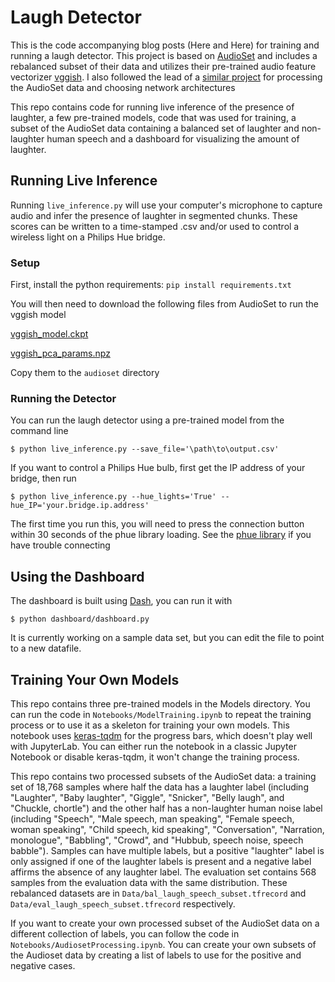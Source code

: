 # Laugh Detector

This is the code accompanying blog posts (Here and Here) for training and running a laugh detector. This project is based on [AudioSet](https://research.google.com/audioset/) and includes a rebalanced subset of their data and utilizes their pre-trained audio feature vectorizer [vggish](https://github.com/tensorflow/models/tree/master/research/audioset). I also followed the lead of a [similar project](https://github.com/ganesh-srinivas/laughter) for processing the AudioSet data and choosing network architectures

This repo contains code for running live inference of the presence of laughter, a few pre-trained models, code that was used for training, a subset of the AudioSet data containing a balanced set of laughter and non-laughter human speech and a dashboard for visualizing the amount of laughter.

## Running Live Inference

Running `live_inference.py` will use your computer's microphone to capture audio and infer the presence of laughter in segmented chunks. These scores can be written to a time-stamped .csv and/or used to control a wireless light on a Philips Hue bridge.

### Setup

First, install the python requirements:
`pip install requirements.txt`

You will then need to download the following files from AudioSet to run the vggish model

[vggish_model.ckpt](https://storage.googleapis.com/audioset/vggish_model.ckpt)


[vggish_pca_params.npz](https://storage.googleapis.com/audioset/vggish_pca_params.npz)

Copy them to the `audioset` directory

### Running the Detector

You can run the laugh detector using a pre-trained model from the command line

`$ python live_inference.py --save_file='\path\to\output.csv'`

If you want to control a Philips Hue bulb, first get the IP address of your bridge, then run

`$ python live_inference.py --hue_lights='True' --hue_IP='your.bridge.ip.address'`

The first time you run this, you will need to press the connection button within 30 seconds of the phue library loading. See the [phue library](https://github.com/studioimaginaire/phue) if you have trouble connecting

## Using the Dashboard

The dashboard is built using [Dash](https://dash.plot.ly/), you can run it with

`$ python dashboard/dashboard.py`

It is currently working on a sample data set, but you can edit the file to point to a new datafile.

## Training Your Own Models

This repo contains three pre-trained models in the Models directory. You can run the code in `Notebooks/ModelTraining.ipynb` to repeat the training process or to use it as a skeleton for training your own models. This notebook uses [keras-tqdm](https://github.com/bstriner/keras-tqdm) for the progress bars, which doesn't play well with JupyterLab. You can either run the notebook in a classic Jupyter Notebook or disable keras-tqdm, it won't change the training process.

This repo contains two processed subsets of the AudioSet data: a training set of 18,768 samples where half the data has a laughter label (including "Laughter", "Baby laughter", "Giggle", "Snicker", "Belly laugh", and "Chuckle, chortle") and the other half has a non-laughter human noise label (including "Speech", "Male speech, man speaking", "Female speech, woman speaking", "Child speech, kid speaking", "Conversation", "Narration, monologue", "Babbling", "Crowd", and "Hubbub, speech noise, speech babble"). Samples can have multiple labels, but a positive "laughter" label is only assigned if one of the laughter labels is present and a negative label affirms the absence of any laughter label. The evaluation set contains 568 samples from the evaluation data with the same distribution. These rebalanced datasets are in `Data/bal_laugh_speech_subset.tfrecord` and `Data/eval_laugh_speech_subset.tfrecord` respectively.

If you want to create your own processed subset of the AudioSet data on a different collection of labels, you can follow the code in `Notebooks/AudiosetProcessing.ipynb`. You can create your own subsets of the Audioset data by creating a list of labels to use for the positive and negative cases.




